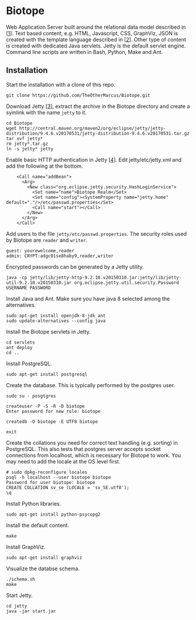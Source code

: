 # Biotope
Web Application Server built around the relational data model described in [[1]]. Text based content, e.g. HTML, Javascript, CSS, GraphViz, JSON is created with the template language described in [[2]]. Other type of content is created with dedicated Java servlets. Jetty is the default servlet engine. Command line scripts are written in Bash, Python, Make and Ant.

## Installation
Start the installation with a clone of this repo.

```
git clone https://github.com/TheOtherMarcus/Biotope.git
```

Download Jetty [[3]], extract the archive in the Biotope directory and create a symlink with the name `jetty` to it.

```
cd Biotope
wget http://central.maven.org/maven2/org/eclipse/jetty/jetty-distribution/9.4.6.v20170531/jetty-distribution-9.4.6.v20170531.tar.gz
tar xvf jetty*
rm jetty*.tar.gz
ln -s jetty* jetty
```

Enable basic HTTP authentication in Jetty [[4]]. Edit jetty/etc/jetty.xml and add the following at the bottom.

```
    <Call name="addBean">
      <Arg>
        <New class="org.eclipse.jetty.security.HashLoginService">
          <Set name="name">Biotope Realm</Set>
          <Set name="config"><SystemProperty name="jetty.home" default="."/>/etc/passwd.properties</Set>
          <Call name="start"></Call>
        </New>
      </Arg>
    </Call>
```

Add users to the file `jetty/etc/passwd.properties`. The security roles used by Biotope are `reader` and `writer`.

```
guest: yourewelcome,reader
admin: CRYPT:adgc01se8haby9,reader,writer
```

Encrypted passwords can be generated by a Jetty utility.

```
java -cp jetty/lib/jetty-http-9.2.10.v20150310.jar:jetty/lib/jetty-util-9.2.10.v20150310.jar org.eclipse.jetty.util.security.Password USERNAME PASSWORD
```

Install Java and Ant. Make sure you have java 8 selected among the alternatives.

```
sudo apt-get install openjdk-8-jdk ant
sudo update-alternatives --config java
```

Install the Biotope servlets in Jetty.

```
cd servlets
ant deploy
cd ..
```

Install PostgreSQL.

```
sudo apt-get install postgresql
```

Create the database. This is typically performed by the postgres user.

```
sudo su - posgtgres

createuser -P -S -R -D biotope
Enter password for new role: biotope

createdb -O biotope -E UTF8 biotope

exit
```

Create the collations you need for correct text handling (e.g. sorting) in PostgreSQL. This also tests that postgres server accepts socket connections from localhost, which is necessary for Biotope to work. You may need to add the locale at the OS level first.

```
# sudo dpkg-reconfigure locales
psql -h localhost --user biotope biotope
Password for user biotope: biotope
CREATE COLLATION sv_se (LOCALE = 'sv_SE.utf8');
\q
```

Install Python libraries.

```
sudo apt-get install python-psycopg2
```

Install the default content.

```
make
```

Install GraphViz.

```
sudo apt-get install graphviz
```

Visualize the databse schema.

```
./schema.sh
make
```

Start Jetty.

```
cd jetty
java -jar start.jar
```

[#]: References
[1]: http://formallanguage.blogspot.se/2015/02/a-distributed-and-extensible-relational.html</br>
[2]: http://formallanguage.blogspot.se/2017/03/makron-macro-language-and-evaluator.html</br>
[3]: http://www.eclipse.org/jetty/</br>
[4]: http://whitehorseplanet.org/gate/topics/documentation/public/howto_jetty_basic_authentication.html</br>
